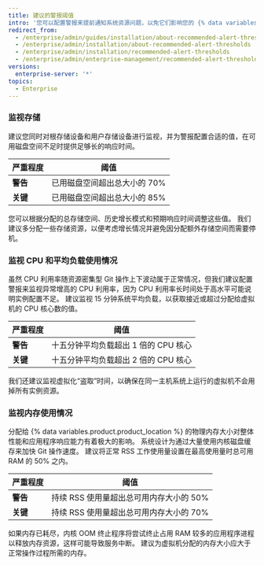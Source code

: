 ```yaml
---
title: 建议的警报阈值
intro: '您可以配置警报来提前通知系统资源问题，以免它们影响您的 {% data variables.product.prodname_ghe_server %} 设备的性能。'
redirect_from:
  - /enterprise/admin/guides/installation/about-recommended-alert-thresholds/
  - /enterprise/admin/installation/about-recommended-alert-thresholds
  - /enterprise/admin/installation/recommended-alert-thresholds
  - /enterprise/admin/enterprise-management/recommended-alert-thresholds
versions:
  enterprise-server: '*'
topics:
  - Enterprise
---
```


### 监视存储

建议您同时对根存储设备和用户存储设备进行监视，并为警报配置合适的值，在可用磁盘空间不足时提供足够长的响应时间。

| 严重程度   | 阈值               |
| ------ | ---------------- |
| **警告** | 已用磁盘空间超出总大小的 70% |
| **关键** | 已用磁盘空间超出总大小的 85% |

您可以根据分配的总存储空间、历史增长模式和预期响应时间调整这些值。 我们建议多分配一些存储资源，以便考虑增长情况并避免因分配额外存储空间而需要停机。

### 监视 CPU 和平均负载使用情况

虽然 CPU 利用率随资源密集型 Git 操作上下波动属于正常情况，但我们建议配置警报来监视异常增高的 CPU 利用率，因为 CPU 利用率长时间处于高水平可能说明实例配置不足。 建议监视 15 分钟系统平均负载，以获取接近或超过分配给虚拟机的 CPU 核心数的值。

| 严重程度   | 阈值                     |
| ------ | ---------------------- |
| **警告** | 十五分钟平均负载超出 1 倍的 CPU 核心 |
| **关键** | 十五分钟平均负载超出 2 倍的 CPU 核心 |

我们还建议监视虚拟化“盗取”时间，以确保在同一主机系统上运行的虚拟机不会用掉所有实例资源。

### 监视内存使用情况

分配给 {% data variables.product.product_location %} 的物理内存大小对整体性能和应用程序响应能力有着极大的影响。 系统设计为通过大量使用内核磁盘缓存来加快 Git 操作速度。 建议将正常 RSS 工作使用量设置在最高使用量时总可用 RAM 的 50% 之内。

| 严重程度   | 阈值                       |
| ------ | ------------------------ |
| **警告** | 持续 RSS 使用量超出总可用内存大小的 50% |
| **关键** | 持续 RSS 使用量超出总可用内存大小的 70% |

如果内存已耗尽，内核 OOM 终止程序将尝试终止占用 RAM 较多的应用程序进程以释放内存资源，这样可能导致服务中断。 建议为虚拟机分配的内存大小应大于正常操作过程所需的内存。
